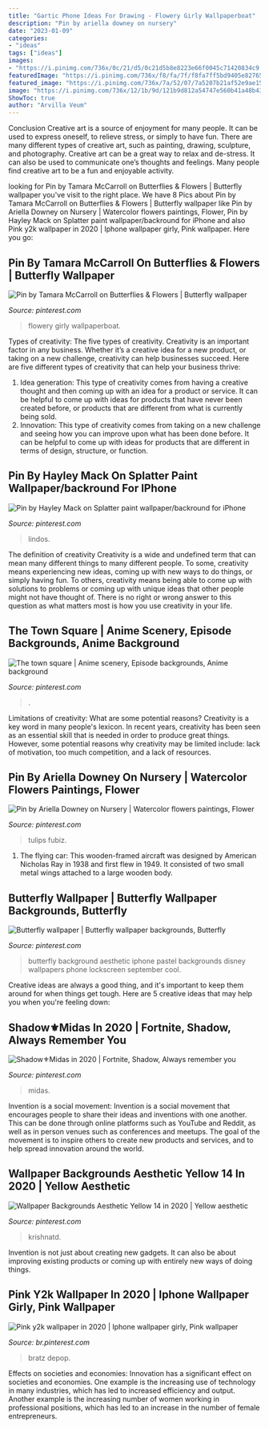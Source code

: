 ```yaml
---
title: "Gartic Phone Ideas For Drawing - Flowery Girly Wallpaperboat"
description: "Pin by ariella downey on nursery"
date: "2023-01-09"
categories:
- "ideas"
tags: ["ideas"]
images:
- "https://i.pinimg.com/736x/0c/21/d5/0c21d5b8e8223e66f0045c71420834c9.jpg"
featuredImage: "https://i.pinimg.com/736x/f8/fa/7f/f8fa7ff5bd9405e82765c38461ca92fc.jpg"
featured_image: "https://i.pinimg.com/736x/7a/52/07/7a5207b21af52e9ae159e6f0813f5405.jpg"
image: "https://i.pinimg.com/736x/12/1b/9d/121b9d812a54747e560b41a48b434e14.jpg"
ShowToc: true
author: "Arvilla Veum"
---
```



Conclusion
Creative art is a source of enjoyment for many people. It can be used to express oneself, to relieve stress, or simply to have fun. There are many different types of creative art, such as painting, drawing, sculpture, and photography.
Creative art can be a great way to relax and de-stress. It can also be used to communicate one’s thoughts and feelings. Many people find creative art to be a fun and enjoyable activity.

	

		
looking for Pin by Tamara McCarroll on Butterflies &amp; Flowers | Butterfly wallpaper you've visit to the right place. We have 8 Pics about Pin by Tamara McCarroll on Butterflies &amp; Flowers | Butterfly wallpaper like Pin by Ariella Downey on Nursery | Watercolor flowers paintings, Flower, Pin by Hayley Mack on Splatter paint wallpaper/backround for iPhone and also Pink y2k wallpaper in 2020 | Iphone wallpaper girly, Pink wallpaper. Here you go:
		
    
## Pin By Tamara McCarroll On Butterflies &amp; Flowers | Butterfly Wallpaper

<img loading=lazy src="https://i.pinimg.com/736x/09/46/7d/09467dd47aa803860f2addb45c1e6518.jpg" onerror="this.onerror=null;this.src='https://tse1.mm.bing.net/th?id=OIP.cJbaPalydNSR99r0Fo4YygHaNK&amp;pid=15.1';" alt="Pin by Tamara McCarroll on Butterflies &amp; Flowers | Butterfly wallpaper">

_Source: pinterest.com_

>flowery girly wallpaperboat. 

	

Types of creativity: The five types of creativity.
Creativity is an important factor in any business. Whether it’s a creative idea for a new product, or taking on a new challenge, creativity can help businesses succeed. Here are five different types of creativity that can help your business thrive: 
1. Idea generation: This type of creativity comes from having a creative thought and then coming up with an idea for a product or service. It can be helpful to come up with ideas for products that have never been created before, or products that are different from what is currently being sold. 
2. Innovation: This type of creativity comes from taking on a new challenge and seeing how you can improve upon what has been done before. It can be helpful to come up with ideas for products that are different in terms of design, structure, or function. 

    
## Pin By Hayley Mack On Splatter Paint Wallpaper/backround For IPhone

<img loading=lazy src="https://i.pinimg.com/736x/29/b4/42/29b4421b57b58cd9af96796f223a237d.jpg" onerror="this.onerror=null;this.src='https://tse1.mm.bing.net/th?id=OIP.74mhaMrhktce8knQZRr56AHaNK&amp;pid=15.1';" alt="Pin by Hayley Mack on Splatter paint wallpaper/backround for iPhone">

_Source: pinterest.com_

>lindos. 

	

The definition of creativity
Creativity is a wide and undefined term that can mean many different things to many different people. To some, creativity means experiencing new ideas, coming up with new ways to do things, or simply having fun. To others, creativity means being able to come up with solutions to problems or coming up with unique ideas that other people might not have thought of. There is no right or wrong answer to this question as what matters most is how you use creativity in your life.

    
## The Town Square | Anime Scenery, Episode Backgrounds, Anime Background

<img loading=lazy src="https://i.pinimg.com/736x/46/50/aa/4650aa3a0c3e8449b865a1fe00634c3f.jpg" onerror="this.onerror=null;this.src='https://tse2.mm.bing.net/th?id=OIP.Xmn6nGMq-l2roe-A4ct-AwHaEI&amp;pid=15.1';" alt="The town square | Anime scenery, Episode backgrounds, Anime background">

_Source: pinterest.com_

>. 

	

Limitations of creativity: What are some potential reasons?
Creativity is a key word in many people's lexicon. In recent years, creativity has been seen as an essential skill that is needed in order to produce great things. However, some potential reasons why creativity may be limited include: lack of motivation, too much competition, and a lack of resources.

    
## Pin By Ariella Downey On Nursery | Watercolor Flowers Paintings, Flower

<img loading=lazy src="https://i.pinimg.com/736x/0c/21/d5/0c21d5b8e8223e66f0045c71420834c9.jpg" onerror="this.onerror=null;this.src='https://tse4.mm.bing.net/th?id=OIP.HaMBchE4_LP0SIcMh2odJAHaLb&amp;pid=15.1';" alt="Pin by Ariella Downey on Nursery | Watercolor flowers paintings, Flower">

_Source: pinterest.com_

>tulips fubiz. 

	

1. The flying car: This wooden-framed aircraft was designed by American Nicholas Ray in 1938 and first flew in 1949. It consisted of two small metal wings attached to a large wooden body.

    
## Butterfly Wallpaper | Butterfly Wallpaper Backgrounds, Butterfly

<img loading=lazy src="https://i.pinimg.com/736x/12/1b/9d/121b9d812a54747e560b41a48b434e14.jpg" onerror="this.onerror=null;this.src='https://tse4.mm.bing.net/th?id=OIP.XBdjjm4elotywpKCo5YeIAHaNK&amp;pid=15.1';" alt="Butterfly wallpaper | Butterfly wallpaper backgrounds, Butterfly">

_Source: pinterest.com_

>butterfly background aesthetic iphone pastel backgrounds disney wallpapers phone lockscreen september cool. 

	

Creative ideas are always a good thing, and it's important to keep them around for when things get tough. Here are 5 creative ideas that may help you when you're feeling down: 

    
## Shadow⚜Midas In 2020 | Fortnite, Shadow, Always Remember You

<img loading=lazy src="https://i.pinimg.com/736x/f8/fa/7f/f8fa7ff5bd9405e82765c38461ca92fc.jpg" onerror="this.onerror=null;this.src='https://tse1.mm.bing.net/th?id=OIP.kDOt9nHSGEkraPb79LgtqwHaJ3&amp;pid=15.1';" alt="Shadow⚜Midas in 2020 | Fortnite, Shadow, Always remember you">

_Source: pinterest.com_

>midas. 

	

Invention is a social movement:
Invention is a social movement that encourages people to share their ideas and inventions with one another. This can be done through online platforms such as YouTube and Reddit, as well as in person venues such as conferences and meetups. The goal of the movement is to inspire others to create new products and services, and to help spread innovation around the world.

    
## Wallpaper Backgrounds Aesthetic Yellow 14 In 2020 | Yellow Aesthetic

<img loading=lazy src="https://i.pinimg.com/736x/62/02/bd/6202bd1a5d362f0d0f2a95859c5be5d4.jpg" onerror="this.onerror=null;this.src='https://tse2.mm.bing.net/th?id=OIP.VEYC14lps1qBWkVST6mzAQHaJ3&amp;pid=15.1';" alt="Wallpaper Backgrounds Aesthetic Yellow 14 in 2020 | Yellow aesthetic">

_Source: pinterest.com_

>krishnatd. 

	

Invention is not just about creating new gadgets. It can also be about improving existing products or coming up with entirely new ways of doing things.

    
## Pink Y2k Wallpaper In 2020 | Iphone Wallpaper Girly, Pink Wallpaper

<img loading=lazy src="https://i.pinimg.com/736x/7a/52/07/7a5207b21af52e9ae159e6f0813f5405.jpg" onerror="this.onerror=null;this.src='https://tse4.mm.bing.net/th?id=OIP.XGnVptLNvb59fmC9Kc__9wHaNL&amp;pid=15.1';" alt="Pink y2k wallpaper in 2020 | Iphone wallpaper girly, Pink wallpaper">

_Source: br.pinterest.com_

>bratz depop. 

	

Effects on societies and economies:
Innovation has a significant effect on societies and economies. One example is the increasing use of technology in many industries, which has led to increased efficiency and output. Another example is the increasing number of women working in professional positions, which has led to an increase in the number of female entrepreneurs.


